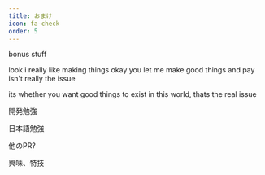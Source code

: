 ```yaml
---
title: おまけ
icon: fa-check
order: 5
---
```


bonus stuff 

look i really like making things okay
you let me make good things and pay isn't really the issue

its whether you want good things to exist in this world, thats the real issue

開発勉強

日本語勉強

他のPR?

興味、特技